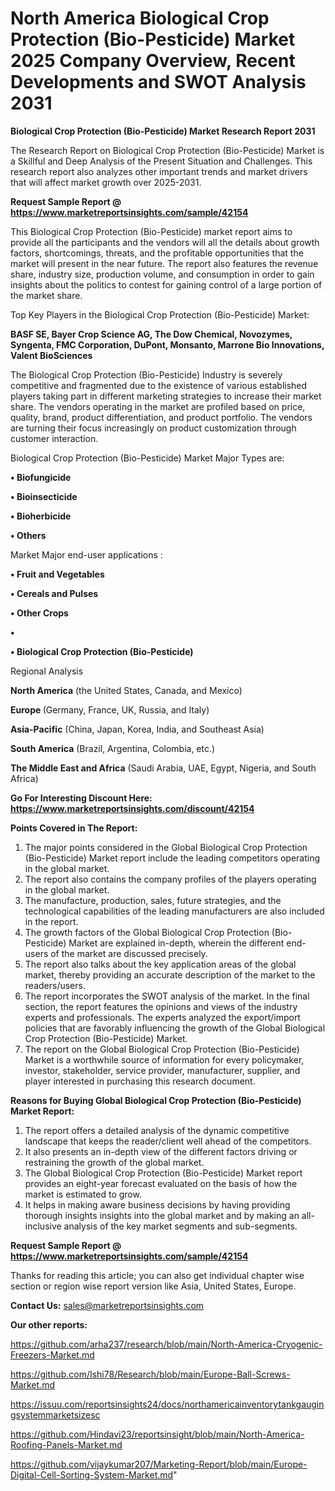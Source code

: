 # North America Biological Crop Protection (Bio-Pesticide) Market 2025 Company Overview, Recent Developments and SWOT Analysis 2031

<strong>Biological Crop Protection (Bio-Pesticide) Market Research Report 2031</strong>

The Research Report on Biological Crop Protection (Bio-Pesticide) Market is a Skillful and Deep Analysis of the Present Situation and Challenges. This research report also analyzes other important trends and market drivers that will affect market growth over 2025-2031.

<strong>Request Sample Report @ <a href=https://www.marketreportsinsights.com/sample/42154>https://www.marketreportsinsights.com/sample/42154</a></strong>

This Biological Crop Protection (Bio-Pesticide) market report aims to provide all the participants and the vendors will all the details about growth factors, shortcomings, threats, and the profitable opportunities that the market will present in the near future. The report also features the revenue share, industry size, production volume, and consumption in order to gain insights about the politics to contest for gaining control of a large portion of the market share.

Top Key Players in the Biological Crop Protection (Bio-Pesticide) Market:

<strong>BASF SE, Bayer Crop Science AG, The Dow Chemical, Novozymes, Syngenta, FMC Corporation, DuPont, Monsanto, Marrone Bio Innovations, Valent BioSciences</strong>

The Biological Crop Protection (Bio-Pesticide) Industry is severely competitive and fragmented due to the existence of various established players taking part in different marketing strategies to increase their market share. The vendors operating in the market are profiled based on price, quality, brand, product differentiation, and product portfolio. The vendors are turning their focus increasingly on product customization through customer interaction.

Biological Crop Protection (Bio-Pesticide) Market Major Types are:

<strong>•  Biofungicide

•  Bioinsecticide

•  Bioherbicide

•  Others</strong>

Market Major end-user applications :

<strong>•  Fruit and Vegetables

•  Cereals and Pulses

•  Other Crops

•  

•  Biological Crop Protection (Bio-Pesticide)</strong>

Regional Analysis

</u><strong><b>North America</b></strong> (the United States, Canada, and Mexico)

<strong><b>Europe </b></strong>(Germany, France, UK, Russia, and Italy)

<strong><b>Asia-Pacific</b></strong> (China, Japan, Korea, India, and Southeast Asia)

<strong><b>South America</b></strong> (Brazil, Argentina, Colombia, etc.)

<strong><b>The Middle East and Africa</b></strong> (Saudi Arabia, UAE, Egypt, Nigeria, and South Africa)

<strong>Go For Interesting Discount Here: <a href=https://www.marketreportsinsights.com/discount/42154>https://www.marketreportsinsights.com/discount/42154</a></strong>

<strong>Points Covered in The Report:</strong>
<ol>
  <li>The major points considered in the Global Biological Crop Protection (Bio-Pesticide) Market report include the leading competitors operating in the global market.</li>
  <li>The report also contains the company profiles of the players operating in the global market.</li>
  <li>The manufacture, production, sales, future strategies, and the technological capabilities of the leading manufacturers are also included in the report.</li>
  <li>The growth factors of the Global Biological Crop Protection (Bio-Pesticide) Market are explained in-depth, wherein the different end-users of the market are discussed precisely.</li>
  <li>The report also talks about the key application areas of the global market, thereby providing an accurate description of the market to the readers/users.</li>
  <li>The report incorporates the SWOT analysis of the market. In the final section, the report features the opinions and views of the industry experts and professionals. The experts analyzed the export/import policies that are favorably influencing the growth of the Global Biological Crop Protection (Bio-Pesticide) Market.</li>
  <li>The report on the Global Biological Crop Protection (Bio-Pesticide) Market is a worthwhile source of information for every policymaker, investor, stakeholder, service provider, manufacturer, supplier, and player interested in purchasing this research document.</li>
</ol>
<strong>Reasons for Buying Global Biological Crop Protection (Bio-Pesticide) Market Report:</strong>

<ol>
  <li>The report offers a detailed analysis of the dynamic competitive landscape that keeps the reader/client well ahead of the competitors.</li>
  <li>It also presents an in-depth view of the different factors driving or restraining the growth of the global market.</li>
  <li>The Global Biological Crop Protection (Bio-Pesticide) Market report provides an eight-year forecast evaluated on the basis of how the market is estimated to grow.</li>
  <li>It helps in making aware business decisions by having providing thorough insights insights into the global market and by making an all-inclusive analysis of the key market segments and sub-segments.</li>
</ol>
<strong>Request Sample Report @ <a href=https://www.marketreportsinsights.com/sample/42154>https://www.marketreportsinsights.com/sample/42154</a></strong>


Thanks for reading this article; you can also get individual chapter wise section or region wise report version like Asia, United States, Europe.

<strong>Contact Us:</strong>
sales@marketreportsinsights.com

<strong>Our other reports:</strong>

<a href=https://github.com/arha237/research/blob/main/North-America-Cryogenic-Freezers-Market.md>https://github.com/arha237/research/blob/main/North-America-Cryogenic-Freezers-Market.md</a>

<a href=https://github.com/Ishi78/Research/blob/main/Europe-Ball-Screws-Market.md>https://github.com/Ishi78/Research/blob/main/Europe-Ball-Screws-Market.md</a>

<a href=https://issuu.com/reportsinsights24/docs/northamericainventorytankgaugingsystemmarketsizesc>https://issuu.com/reportsinsights24/docs/northamericainventorytankgaugingsystemmarketsizesc</a>

<a href=https://github.com/Hindavi23/reportsinsight/blob/main/North-America-Roofing-Panels-Market.md>https://github.com/Hindavi23/reportsinsight/blob/main/North-America-Roofing-Panels-Market.md</a>

<a href=https://github.com/vijaykumar207/Marketing-Report/blob/main/Europe-Digital-Cell-Sorting-System-Market.md>https://github.com/vijaykumar207/Marketing-Report/blob/main/Europe-Digital-Cell-Sorting-System-Market.md</a>"
